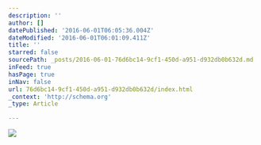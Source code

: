 ```yaml
---
description: ''
author: []
datePublished: '2016-06-01T06:05:36.004Z'
dateModified: '2016-06-01T06:01:09.411Z'
title: ''
starred: false
sourcePath: _posts/2016-06-01-76d6bc14-9cf1-450d-a951-d932db0b632d.md
inFeed: true
hasPage: true
inNav: false
url: 76d6bc14-9cf1-450d-a951-d932db0b632d/index.html
_context: 'http://schema.org'
_type: Article

---
```

![](https://the-grid-user-content.s3-us-west-2.amazonaws.com/1316bd90-72d1-4d17-9e39-fad13f25876d.jpg)